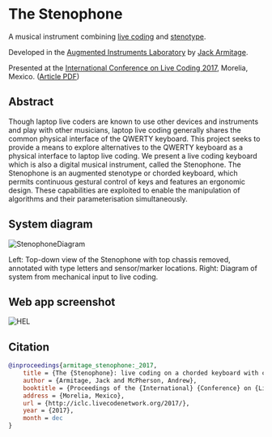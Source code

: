 # The Stenophone

A musical instrument combining [live coding](http://toplap.org) and [stenotype](https://en.wikipedia.org/wiki/Stenotype).

Developed in the [Augmented Instruments Laboratory](http://instrumentslab.org) by [Jack Armitage](http://jackarmitage.com).

Presented at the [International Conference on Live Coding 2017](iclc.livecodenetwork.org/2017/), Morelia, Mexico. ([Article PDF](https://github.com/jarmitage/stenophone/raw/master/docs/stenophone_iclc2017.pdf))

## Abstract

Though laptop live coders are known to use other devices and instruments and play with other musicians, laptop live coding generally shares the common physical interface of the QWERTY keyboard. This project seeks to provide a means to explore alternatives to the QWERTY keyboard as a physical interface to laptop live coding. We present a live coding keyboard which is also a digital musical instrument, called the Stenophone. The Stenophone is an augmented stenotype or chorded keyboard, which permits continuous gestural control of keys and features an ergonomic design. These capabilities are exploited to enable the manipulation of algorithms and their parameterisation simultaneously.

## System diagram

![StenophoneDiagram](https://i.imgur.com/lKAEosn.jpg)

Left: Top-down view of the Stenophone with top chassis removed, annotated with type letters and sensor/marker locations. Right: Diagram of system from mechanical input to live coding.

## Web app screenshot

![HEL](https://i.imgur.com/P6HC1z0.png)

## Citation

```bibtex
@inproceedings{armitage_stenophone:_2017,
	title = {The {Stenophone}: live coding on a chorded keyboard with continuous control},
	author = {Armitage, Jack and McPherson, Andrew},
	booktitle = {Proceedings of the {International} {Conference} on {Live} {Coding}},
	address = {Morelia, Mexico},
	url = {http://iclc.livecodenetwork.org/2017/},
	year = {2017},
	month = dec
}
```
